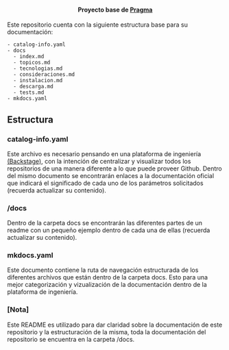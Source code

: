 <h4 align="center">Proyecto base de <a href="https://github.com/karatelabs/karate" target="_blank">Pragma</a></h4>

Este repositorio cuenta con la siguiente estructura base para su documentación:

```
- catalog-info.yaml
- docs
  - index.md
  - topicos.md
  - tecnologias.md
  - consideraciones.md
  - instalacion.md
  - descarga.md
  - tests.md
- mkdocs.yaml
```


## Estructura

### catalog-info.yaml

Este archivo es necesario pensando en una plataforma de ingeniería [(Backstage)](https://backstage.io/docs/overview/what-is-backstage), con la intención de centralizar y visualizar todos los repositorios de una manera diferente a lo que puede proveer Github. Dentro del mismo documento se encontrarán enlaces a la documentación oficial que indicará el significado de cada uno de los parámetros solicitados (recuerda actualizar su contenido).

### /docs

Dentro de la carpeta docs se encontrarán las diferentes partes de un readme con un pequeño ejemplo dentro de cada una de ellas (recuerda actualizar su contenido).

### mkdocs.yaml

Este documento contiene la ruta de navegación estructurada de los diferentes archivos que están dentro de la carpeta docs. Esto para una mejor categorización y vizualización de la documentación dentro de la plataforma de ingeniería.


### [Nota]
Este README es utilizado para dar claridad sobre la documentación de este repositorio y la estructuración de la misma, toda la documentación del repositorio se encuentra en la carpeta /docs. 
